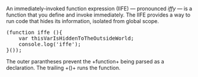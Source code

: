 An immediately-invoked function expression (IIFE) &mdash; pronounced *iffy* &mdash; 
is a function that you define and invoke immediately.
The IIFE provides a way to run code that hides its information, isolated
from global scope.

<pre class="runnable 140">
(function iffe (){
    var thisVarIsHiddenToTheOutsideWorld;
    console.log('iffe');
}()); 
</pre>

The outer parantheses prevent the +function+ being parsed as a declaration. The trailing +()+
runs the function.

